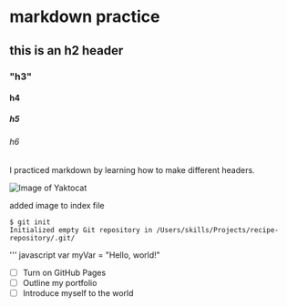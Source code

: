 # markdown practice 
## this is an h2 header
### "h3"
#### h4
##### h5
###### h6 

I practiced markdown by learning how to make different headers.  

![Image of Yaktocat](https://octodex.github.com/images/yaktocat.png)

added image to index file

```
$ git init
Initialized empty Git repository in /Users/skills/Projects/recipe-repository/.git/
```
''' javascript
var myVar = "Hello, world!"

- [ ] Turn on GitHub Pages
- [ ] Outline my portfolio
- [ ] Introduce myself to the world
